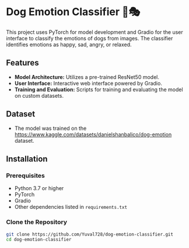# Dog Emotion Classifier 🐶🎭

This project uses PyTorch for model development and Gradio for the user interface to classify the emotions of dogs from images. The classifier identifies emotions as happy, sad, angry, or relaxed.

## Features

- **Model Architecture:** Utilizes a pre-trained ResNet50 model.
- **User Interface:** Interactive web interface powered by Gradio.
- **Training and Evaluation:** Scripts for training and evaluating the model on custom datasets.

## Dataset

- The model was trained on the https://www.kaggle.com/datasets/danielshanbalico/dog-emotion dataset.

## Installation

### Prerequisites

- Python 3.7 or higher
- PyTorch
- Gradio
- Other dependencies listed in `requirements.txt`

### Clone the Repository

```bash
git clone https://github.com/Yuval728/dog-emotion-classifier.git
cd dog-emotion-classifier

